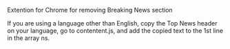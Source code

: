 Extention for Chrome for removing Breaking News section

If you are using a language other than English, copy the Top News header on your language, go to contentent.js, and add the copied text to the 1st line in the array ns.
